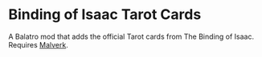 # Binding of Isaac Tarot Cards
A Balatro mod that adds the official Tarot cards from The Binding of Isaac.
Requires [Malverk]([url](https://github.com/Eremel/Malverk)).
